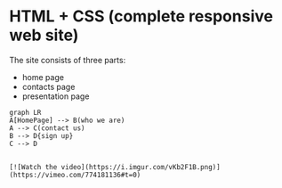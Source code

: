 # HTML + CSS (complete responsive web site)

The site consists of three parts: 
 - home page
 - contacts page
 - presentation page 
 

```mermaid
graph LR
A[HomePage] --> B(who we are)
A --> C(contact us)
B --> D{sign up}
C --> D


[![Watch the video](https://i.imgur.com/vKb2F1B.png)](https://vimeo.com/774181136#t=0)
